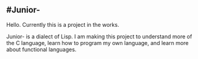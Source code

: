 #Junior-
---

Hello. Currently this is a project in the works.

Junior- is a dialect of Lisp. I am making this project to understand
more of the C language, learn how to program my own language, and learn more
about functional languages.
